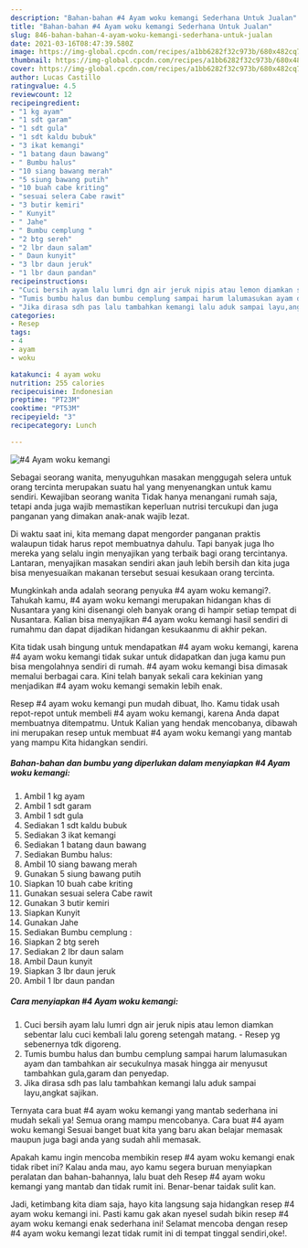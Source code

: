 ```yaml
---
description: "Bahan-bahan #4 Ayam woku kemangi Sederhana Untuk Jualan"
title: "Bahan-bahan #4 Ayam woku kemangi Sederhana Untuk Jualan"
slug: 846-bahan-bahan-4-ayam-woku-kemangi-sederhana-untuk-jualan
date: 2021-03-16T08:47:39.580Z
image: https://img-global.cpcdn.com/recipes/a1bb6282f32c973b/680x482cq70/4-ayam-woku-kemangi-foto-resep-utama.jpg
thumbnail: https://img-global.cpcdn.com/recipes/a1bb6282f32c973b/680x482cq70/4-ayam-woku-kemangi-foto-resep-utama.jpg
cover: https://img-global.cpcdn.com/recipes/a1bb6282f32c973b/680x482cq70/4-ayam-woku-kemangi-foto-resep-utama.jpg
author: Lucas Castillo
ratingvalue: 4.5
reviewcount: 12
recipeingredient:
- "1 kg ayam"
- "1 sdt garam"
- "1 sdt gula"
- "1 sdt kaldu bubuk"
- "3 ikat kemangi"
- "1 batang daun bawang"
- " Bumbu halus"
- "10 siang bawang merah"
- "5 siung bawang putih"
- "10 buah cabe kriting"
- "sesuai selera Cabe rawit"
- "3 butir kemiri"
- " Kunyit"
- " Jahe"
- " Bumbu cemplung "
- "2 btg sereh"
- "2 lbr daun salam"
- " Daun kunyit"
- "3 lbr daun jeruk"
- "1 lbr daun pandan"
recipeinstructions:
- "Cuci bersih ayam lalu lumri dgn air jeruk nipis atau lemon diamkan sebentar lalu cuci kembali lalu goreng setengah matang. Resep yg sebenernya tdk digoreng."
- "Tumis bumbu halus dan bumbu cemplung sampai harum lalumasukan ayam dan tambahkan air secukulnya masak hingga air menyusut tambahkan gula,garam dan penyedap."
- "Jika dirasa sdh pas lalu tambahkan kemangi lalu aduk sampai layu,angkat sajikan."
categories:
- Resep
tags:
- 4
- ayam
- woku

katakunci: 4 ayam woku 
nutrition: 255 calories
recipecuisine: Indonesian
preptime: "PT23M"
cooktime: "PT53M"
recipeyield: "3"
recipecategory: Lunch

---
```



![#4 Ayam woku kemangi](https://img-global.cpcdn.com/recipes/a1bb6282f32c973b/680x482cq70/4-ayam-woku-kemangi-foto-resep-utama.jpg)

Sebagai seorang wanita, menyuguhkan masakan menggugah selera untuk orang tercinta merupakan suatu hal yang menyenangkan untuk kamu sendiri. Kewajiban seorang  wanita Tidak hanya menangani rumah saja, tetapi anda juga wajib memastikan keperluan nutrisi tercukupi dan juga panganan yang dimakan anak-anak wajib lezat.

Di waktu  saat ini, kita memang dapat mengorder panganan praktis walaupun tidak harus repot membuatnya dahulu. Tapi banyak juga lho mereka yang selalu ingin menyajikan yang terbaik bagi orang tercintanya. Lantaran, menyajikan masakan sendiri akan jauh lebih bersih dan kita juga bisa menyesuaikan makanan tersebut sesuai kesukaan orang tercinta. 



Mungkinkah anda adalah seorang penyuka #4 ayam woku kemangi?. Tahukah kamu, #4 ayam woku kemangi merupakan hidangan khas di Nusantara yang kini disenangi oleh banyak orang di hampir setiap tempat di Nusantara. Kalian bisa menyajikan #4 ayam woku kemangi hasil sendiri di rumahmu dan dapat dijadikan hidangan kesukaanmu di akhir pekan.

Kita tidak usah bingung untuk mendapatkan #4 ayam woku kemangi, karena #4 ayam woku kemangi tidak sukar untuk didapatkan dan juga kamu pun bisa mengolahnya sendiri di rumah. #4 ayam woku kemangi bisa dimasak memalui berbagai cara. Kini telah banyak sekali cara kekinian yang menjadikan #4 ayam woku kemangi semakin lebih enak.

Resep #4 ayam woku kemangi pun mudah dibuat, lho. Kamu tidak usah repot-repot untuk membeli #4 ayam woku kemangi, karena Anda dapat membuatnya ditempatmu. Untuk Kalian yang hendak mencobanya, dibawah ini merupakan resep untuk membuat #4 ayam woku kemangi yang mantab yang mampu Kita hidangkan sendiri.

<!--inarticleads1-->

##### Bahan-bahan dan bumbu yang diperlukan dalam menyiapkan #4 Ayam woku kemangi:

1. Ambil 1 kg ayam
1. Ambil 1 sdt garam
1. Ambil 1 sdt gula
1. Sediakan 1 sdt kaldu bubuk
1. Sediakan 3 ikat kemangi
1. Sediakan 1 batang daun bawang
1. Sediakan  Bumbu halus:
1. Ambil 10 siang bawang merah
1. Gunakan 5 siung bawang putih
1. Siapkan 10 buah cabe kriting
1. Gunakan sesuai selera Cabe rawit
1. Gunakan 3 butir kemiri
1. Siapkan  Kunyit
1. Gunakan  Jahe
1. Sediakan  Bumbu cemplung :
1. Siapkan 2 btg sereh
1. Sediakan 2 lbr daun salam
1. Ambil  Daun kunyit
1. Siapkan 3 lbr daun jeruk
1. Ambil 1 lbr daun pandan




<!--inarticleads2-->

##### Cara menyiapkan #4 Ayam woku kemangi:

1. Cuci bersih ayam lalu lumri dgn air jeruk nipis atau lemon diamkan sebentar lalu cuci kembali lalu goreng setengah matang. - Resep yg sebenernya tdk digoreng.
1. Tumis bumbu halus dan bumbu cemplung sampai harum lalumasukan ayam dan tambahkan air secukulnya masak hingga air menyusut tambahkan gula,garam dan penyedap.
1. Jika dirasa sdh pas lalu tambahkan kemangi lalu aduk sampai layu,angkat sajikan.




Ternyata cara buat #4 ayam woku kemangi yang mantab sederhana ini mudah sekali ya! Semua orang mampu mencobanya. Cara buat #4 ayam woku kemangi Sesuai banget buat kita yang baru akan belajar memasak maupun juga bagi anda yang sudah ahli memasak.

Apakah kamu ingin mencoba membikin resep #4 ayam woku kemangi enak tidak ribet ini? Kalau anda mau, ayo kamu segera buruan menyiapkan peralatan dan bahan-bahannya, lalu buat deh Resep #4 ayam woku kemangi yang mantab dan tidak rumit ini. Benar-benar taidak sulit kan. 

Jadi, ketimbang kita diam saja, hayo kita langsung saja hidangkan resep #4 ayam woku kemangi ini. Pasti kamu gak akan nyesel sudah bikin resep #4 ayam woku kemangi enak sederhana ini! Selamat mencoba dengan resep #4 ayam woku kemangi lezat tidak rumit ini di tempat tinggal sendiri,oke!.

